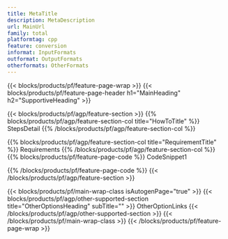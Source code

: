 ```yaml
---
title: MetaTitle
description: MetaDescription
url: MainUrl
family: total
platformtag: cpp
feature: conversion
informat: InputFormats
outformat: OutputFormats
otherformats: OtherFormats
---
```

{{< blocks/products/pf/feature-page-wrap >}}
{{< blocks/products/pf/feature-page-header h1="MainHeading" h2="SupportiveHeading" >}}

{{< blocks/products/pf/agp/feature-section >}}
{{% blocks/products/pf/agp/feature-section-col title="HowToTitle" %}}
StepsDetail
{{% /blocks/products/pf/agp/feature-section-col %}}

{{% blocks/products/pf/agp/feature-section-col title="RequirementTitle" %}}
Requirements
{{% /blocks/products/pf/agp/feature-section-col %}}
{{% blocks/products/pf/feature-page-code %}}
CodeSnippet1

{{% /blocks/products/pf/feature-page-code %}}
{{< /blocks/products/pf/agp/feature-section >}}

{{< blocks/products/pf/main-wrap-class isAutogenPage="true" >}}
{{< blocks/products/pf/agp/other-supported-section title="OtherOptionsHeading" subTitle="" >}}
OtherOptionLinks
{{< /blocks/products/pf/agp/other-supported-section >}}
{{< /blocks/products/pf/main-wrap-class >}}
{{< /blocks/products/pf/feature-page-wrap >}}